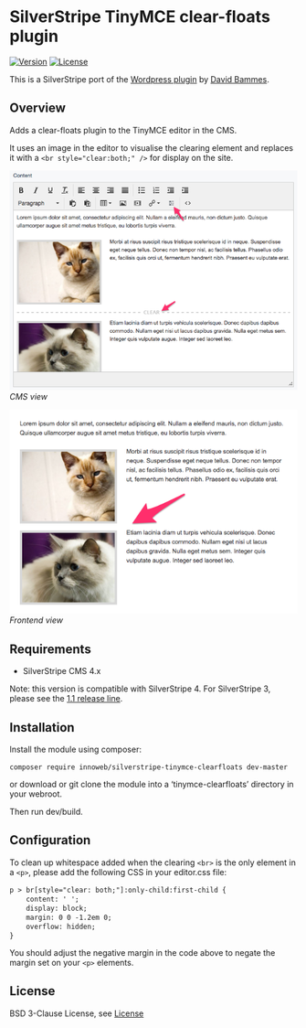 # SilverStripe TinyMCE clear-floats plugin

[![Version](http://img.shields.io/packagist/v/innoweb/silverstripe-tinymce-clearfloats.svg?style=flat-square)](https://packagist.org/packages/innoweb/silverstripe-tinymce-clearfloats)
[![License](http://img.shields.io/packagist/l/innoweb/silverstripe-tinymce-clearfloats.svg?style=flat-square)](license.md)

This is a SilverStripe port of the [Wordpress plugin](https://github.com/tyrann0us/tinymce-clear-buttons) by [David Bammes](https://github.com/tyrann0us).

## Overview

Adds a clear-floats plugin to the TinyMCE editor in the CMS. 

It uses an image in the editor to visualise the clearing element and replaces it with a `<br style="clear:both;" />` 
for display on the site. 

![CMS view](./docs/en/_images/screenshot-cms.png)
*CMS view*

![Frontend view](./docs/en/_images/screenshot-frontend.png)
*Frontend view*

## Requirements

* SilverStripe CMS 4.x

Note: this version is compatible with SilverStripe 4. For SilverStripe 3, please see the [1.1 release line](https://github.com/xini/silverstripe-tinymce-clearfloats/tree/1.1).

## Installation

Install the module using composer:
```
composer require innoweb/silverstripe-tinymce-clearfloats dev-master
```
or download or git clone the module into a ‘tinymce-clearfloats’ directory in your webroot.

Then run dev/build.

## Configuration

To clean up whitespace added when the clearing `<br>` is the only element in a `<p>`, please add the following CSS in your editor.css file:

```
p > br[style="clear: both;"]:only-child:first-child {
	content: ' ';
	display: block;
	margin: 0 0 -1.2em 0;
	overflow: hidden;
}
```

You should adjust the negative margin in the code above to negate the margin set on your `<p>` elements. 

## License

BSD 3-Clause License, see [License](license.md)
